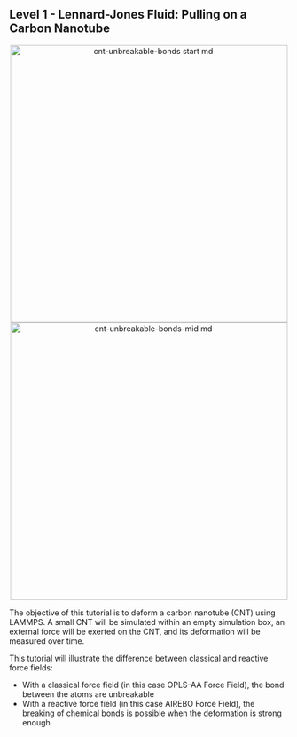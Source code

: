 ## Level 1 - Lennard-Jones Fluid: Pulling on a Carbon Nanotube

<p align="center">
  <img src="https://github.com/c-vandenberg/lammps-tutorials/assets/60201356/6179516c-da6a-4a5c-9b89-7c63428e76f4" alt="cnt-unbreakable-bonds start md" width="500" />
  <img src="https://github.com/c-vandenberg/lammps-tutorials/assets/60201356/20c9c899-290b-4ea0-9247-dd5721701d88" alt="cnt-unbreakable-bonds-mid md" width="500" />
</p>


The objective of this tutorial is to deform a carbon nanotube (CNT) using LAMMPS. A small CNT will be simulated within an empty simulation box, an external force will be exerted on the CNT, and its deformation will be measured over time.

This tutorial will illustrate the difference between classical and reactive force fields:
* With a classical force field (in this case OPLS-AA Force Field), the bond between the atoms are unbreakable
* With a reactive force field (in this case AIREBO Force Field), the breaking of chemical bonds is possible when the deformation is strong enough
